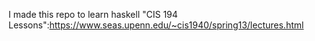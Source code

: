I made this repo to learn haskell
"CIS 194 Lessons":https://www.seas.upenn.edu/~cis1940/spring13/lectures.html